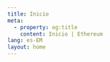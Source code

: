 ```yaml
---
title: Inicio
meta:
  - property: og:title
    content: Inicio | Ethereum
lang: es-EM
layout: home
---
```


<HomePage />